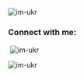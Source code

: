 <p align="left"> <img src="https://komarev.com/ghpvc/?username=im-ukr&label=Profile%20views&color=0e75b6&style=flat" alt="im-ukr" /> </p>

<h3 align="left">Connect with me:</h3>
<p align="left">
</p>

<p>&nbsp;<img align="center" src="https://github-readme-stats.vercel.app/api?username=im-ukr&show_icons=true&locale=en" alt="im-ukr" /></p>

<p><img align="center" src="https://github-readme-streak-stats.herokuapp.com/?user=im-ukr&" alt="im-ukr" /></p>
